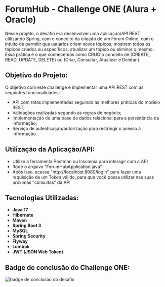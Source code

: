 # ForumHub - Challenge ONE (Alura + Oracle)

Nesse projeto, o desafio era desenvolver uma aplicação/API REST utilizando Spring, 
com o conceito da criação de um Fórum Online, com o intuito de permitir que 
usuários criem novos tópicos, mostrem todos os tópicos criados ou específicos, 
atualizar um tópico ou eliminar o mesmo. Essa prática é o que conhecemos como CRUD
o conceito de (CREATE, READ, UPDATE, DELETE) ou (Criar, Consultar, Atualizar e Deletar.)

## Objetivo do Projeto:
O objetivo com este challenge é implementar uma API REST com as seguintes funcionalidades:

- API com rotas implementadas seguindo as melhores práticas do modelo REST;
- Validações realizadas segundo as regras de negócio;
- Implementação de uma base de dados relacional para a persistência da informação;
- Serviço de autenticação/autorização para restringir o acesso à informação.

## Utilização da Aplicação/API:

- Utilize a ferramenta Postman ou Insomnia para interagir com a API
- Rode o arquivo "ForumHubApplication.java" 
- Após isso, acesse "http://localhost:8080/login" para fazer uma requisição 
de um Token válido, para que você possa utilizar nas suas próximas "consultas" da API

## Tecnologias Utilizadas:

-  **Java 17**
-  **Hibernate**
-  **Maven**
-  **Spring Boot 3**
-  **MySQL**
-  **Spring Security**
-  **Flyway**
-  **Lombok**
-  **JWT (JSON Web Token)**

## Badge de conclusão do Challenge ONE:
![badge de conclusão do desafio](ForumHub/src/assets-md/badge-forumhub.png)